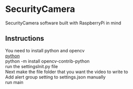 # SecurityCamera
SecurityCamera software built with RaspberryPi in mind
## Instructions
You need to install python and opencv <br />
[python](https://www.python.org/downloads/) <br />
python -m install opencv-contrib-python <br />
run the settingsInit.py file <br />
Next make the file folder that you want the video to write to <br />
Add alert group setting to settings.json manually <br />
run main <br />
